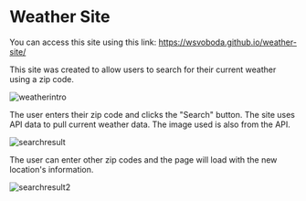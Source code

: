 # Weather Site

You can access this site using this link: https://wsvoboda.github.io/weather-site/

This site was created to allow users to search for their current weather using a zip code.

![weatherintro](https://user-images.githubusercontent.com/78281930/114288908-fee1f780-9a38-11eb-817a-7906d2529748.png)

The user enters their zip code and clicks the "Search" button. The site uses API data to pull current weather data. The image used is also from the API.

![searchresult](https://user-images.githubusercontent.com/78281930/114288938-4072a280-9a39-11eb-8283-85fed409250b.png)

The user can enter other zip codes and the page will load with the new location's information.

![searchresult2](https://user-images.githubusercontent.com/78281930/114288947-6dbf5080-9a39-11eb-82cf-9e3f6e46721b.png)
